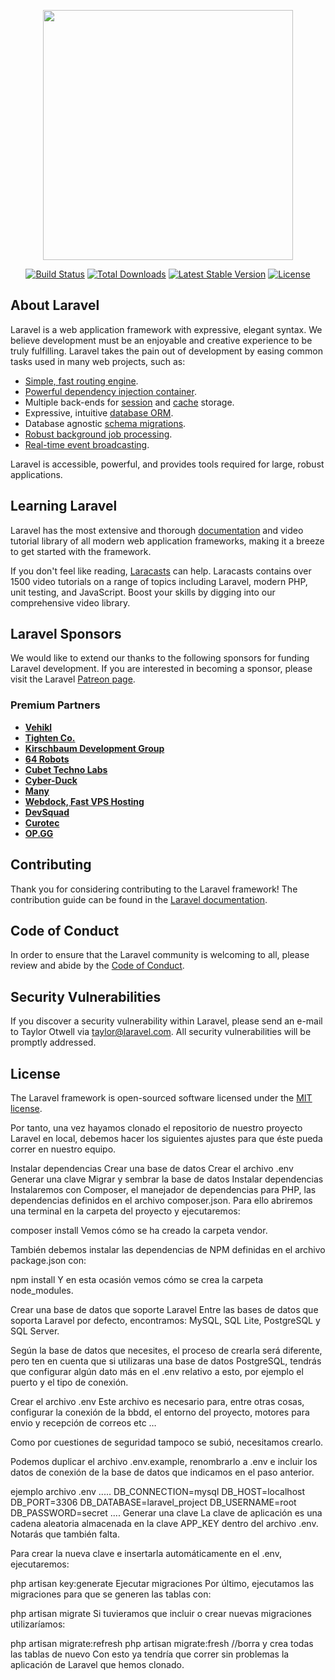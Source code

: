 <p align="center"><a href="https://laravel.com" target="_blank"><img src="https://raw.githubusercontent.com/laravel/art/master/logo-lockup/5%20SVG/2%20CMYK/1%20Full%20Color/laravel-logolockup-cmyk-red.svg" width="400"></a></p>

<p align="center">
<a href="https://travis-ci.org/laravel/framework"><img src="https://travis-ci.org/laravel/framework.svg" alt="Build Status"></a>
<a href="https://packagist.org/packages/laravel/framework"><img src="https://img.shields.io/packagist/dt/laravel/framework" alt="Total Downloads"></a>
<a href="https://packagist.org/packages/laravel/framework"><img src="https://img.shields.io/packagist/v/laravel/framework" alt="Latest Stable Version"></a>
<a href="https://packagist.org/packages/laravel/framework"><img src="https://img.shields.io/packagist/l/laravel/framework" alt="License"></a>
</p>

## About Laravel

Laravel is a web application framework with expressive, elegant syntax. We believe development must be an enjoyable and creative experience to be truly fulfilling. Laravel takes the pain out of development by easing common tasks used in many web projects, such as:

- [Simple, fast routing engine](https://laravel.com/docs/routing).
- [Powerful dependency injection container](https://laravel.com/docs/container).
- Multiple back-ends for [session](https://laravel.com/docs/session) and [cache](https://laravel.com/docs/cache) storage.
- Expressive, intuitive [database ORM](https://laravel.com/docs/eloquent).
- Database agnostic [schema migrations](https://laravel.com/docs/migrations).
- [Robust background job processing](https://laravel.com/docs/queues).
- [Real-time event broadcasting](https://laravel.com/docs/broadcasting).

Laravel is accessible, powerful, and provides tools required for large, robust applications.

## Learning Laravel

Laravel has the most extensive and thorough [documentation](https://laravel.com/docs) and video tutorial library of all modern web application frameworks, making it a breeze to get started with the framework.

If you don't feel like reading, [Laracasts](https://laracasts.com) can help. Laracasts contains over 1500 video tutorials on a range of topics including Laravel, modern PHP, unit testing, and JavaScript. Boost your skills by digging into our comprehensive video library.

## Laravel Sponsors

We would like to extend our thanks to the following sponsors for funding Laravel development. If you are interested in becoming a sponsor, please visit the Laravel [Patreon page](https://patreon.com/taylorotwell).

### Premium Partners

- **[Vehikl](https://vehikl.com/)**
- **[Tighten Co.](https://tighten.co)**
- **[Kirschbaum Development Group](https://kirschbaumdevelopment.com)**
- **[64 Robots](https://64robots.com)**
- **[Cubet Techno Labs](https://cubettech.com)**
- **[Cyber-Duck](https://cyber-duck.co.uk)**
- **[Many](https://www.many.co.uk)**
- **[Webdock, Fast VPS Hosting](https://www.webdock.io/en)**
- **[DevSquad](https://devsquad.com)**
- **[Curotec](https://www.curotec.com/services/technologies/laravel/)**
- **[OP.GG](https://op.gg)**

## Contributing

Thank you for considering contributing to the Laravel framework! The contribution guide can be found in the [Laravel documentation](https://laravel.com/docs/contributions).

## Code of Conduct

In order to ensure that the Laravel community is welcoming to all, please review and abide by the [Code of Conduct](https://laravel.com/docs/contributions#code-of-conduct).

## Security Vulnerabilities

If you discover a security vulnerability within Laravel, please send an e-mail to Taylor Otwell via [taylor@laravel.com](mailto:taylor@laravel.com). All security vulnerabilities will be promptly addressed.

## License

The Laravel framework is open-sourced software licensed under the [MIT license](https://opensource.org/licenses/MIT).



Por tanto, una vez hayamos clonado el repositorio de nuestro proyecto Laravel en local, debemos hacer los siguientes ajustes para que éste pueda correr en nuestro equipo.

Instalar dependencias
Crear una base de datos
Crear el archivo .env
Generar una clave
Migrar y sembrar la base de datos
Instalar dependencias
Instalaremos con Composer, el manejador de dependencias para PHP, las dependencias definidos en el archivo composer.json. Para ello abriremos una terminal en la carpeta del proyecto y ejecutaremos:

composer install
Vemos cómo se ha creado la carpeta vendor.

También debemos instalar las dependencias de NPM definidas en el archivo package.json con:

npm install
Y en esta ocasión vemos cómo se crea la carpeta node_modules.

Crear una base de datos que soporte Laravel
Entre las bases de datos que soporta Laravel por defecto, encontramos: MySQL, SQL Lite, PostgreSQL y SQL Server.

Según la base de datos que necesites, el proceso de crearla será diferente, pero ten en cuenta que si utilizaras una base de datos PostgreSQL, tendrás que configurar algún dato más en el .env relativo a esto, por ejemplo el puerto y el tipo de conexión.

Crear el archivo .env
Este archivo es necesario para, entre otras cosas, configurar la conexión de la bbdd, el entorno del proyecto, motores para envio y recepción de correos etc …

Como por cuestiones de seguridad tampoco se subió, necesitamos crearlo.

Podemos duplicar el archivo .env.example, renombrarlo a .env e incluir los datos de conexión de la base de datos que indicamos en el paso anterior.

ejemplo archivo .env
..... 
DB_CONNECTION=mysql
DB_HOST=localhost
DB_PORT=3306
DB_DATABASE=laravel_project
DB_USERNAME=root
DB_PASSWORD=secret
....
Generar una clave
La clave de aplicación es una cadena aleatoria almacenada en la clave APP_KEY dentro del archivo .env. Notarás que también falta.

Para crear la nueva clave e insertarla automáticamente en el .env, ejecutaremos:

php artisan key:generate
Ejecutar migraciones
Por último, ejecutamos las migraciones para que se generen las tablas con:

php artisan migrate 
Si tuvieramos que incluir o crear nuevas migraciones utilizaríamos:

php artisan migrate:refresh 
php artisan migrate:fresh  //borra y crea todas las tablas de nuevo
Con esto ya tendría que correr sin problemas la aplicación de Laravel que hemos clonado.

